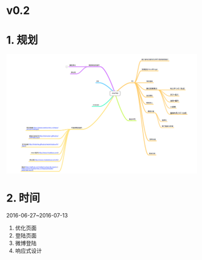 # v0.2

# 1. 规划

![规划](QQ20160629-0.png)

# 2. 时间

2016-06-27~2016-07-13

1. 优化页面
2. 登陆页面
3. 微博登陆
4. 响应式设计
